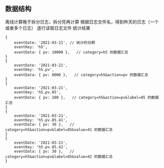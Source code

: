 ## 数据结构

离线计算晚于拆分日志，拆分完再计算
根据日志文件名，得到昨天的日志（一个或者多个日志）
逐行读取日志文件
统计结果

    { 
        eventDate: '2021-03-21', // 统计的日期
        eventKey: 'h5',
        eventData: { pv: 10000 },   // category=h5 的数据汇总
    }
    { 
        eventDate: '2021-03-21',
        eventKey: 'h5.pv',
        eventData: { pv: 8000 },   // category=h5&action=pv 的数据汇总
    }
    { 
        eventDate: '2021-03-21',
        eventKey: 'h5.pv.85',
        eventData: { pv: 100 },   // category=h5&action=pv&label=85 的数据汇总
    }
    { 
        eventDate: '2021-03-21',
        eventKey: 'h5.pv.85.41',
        eventData: { pv: 30 },   // category=h5&action=pv&label=85&value=41 的数据汇总
    }
    { 
        eventDate: '2021-03-21',
        eventKey: 'h5.pv.85.42',
        eventData: { pv: 30 },   // category=h5&action=pv&label=85&value=42 的数据汇总
    }